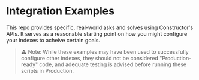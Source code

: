 # Integration Examples

This repo provides specific, real-world asks and solves using Constructor's APIs. It serves as a reasonable starting point on how you might configure your indexes to acheive certain goals.

> :warning: Note: While these examples may have been used to successfully configure other indexes, they should not be considered "Production-ready" code, and adequate testing is advised before running these scripts in Production.

